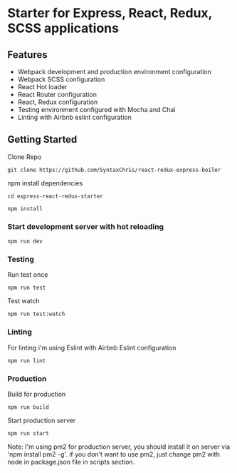 # Starter for Express, React, Redux, SCSS applications

## Features

- Webpack development and production environment configuration
- Webpack SCSS configuration
- React Hot loader
- React Router configuration
- React, Redux configuration
- Testing environment configured with Mocha and Chai
- Linting with Airbnb eslint configuration

## Getting Started

Clone Repo

````
git clone https://github.com/SyntaxChris/react-redux-express-boiler
````

npm install dependencies

````
cd express-react-redux-starter 

npm install
````

### Start development server with hot reloading

````
npm run dev
````

### Testing

Run test once

````
npm run test
````

Test watch

````
npm run test:watch
````

### Linting

For linting i'm using Eslint with Airbnb Eslint configuration

````
npm run lint
````

### Production

Build for production

````
npm run build
````

Start production server

````
npm run start
````

Note: I'm using pm2 for production server, you should install it on server via 'npm install pm2 -g'.
if you don't want to use pm2, just change pm2 with node in package.json file in scripts section.


